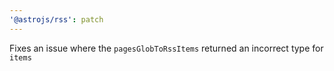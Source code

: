 ```yaml
---
'@astrojs/rss': patch
---
```


Fixes an issue where the `pagesGlobToRssItems` returned an incorrect type for `items`
